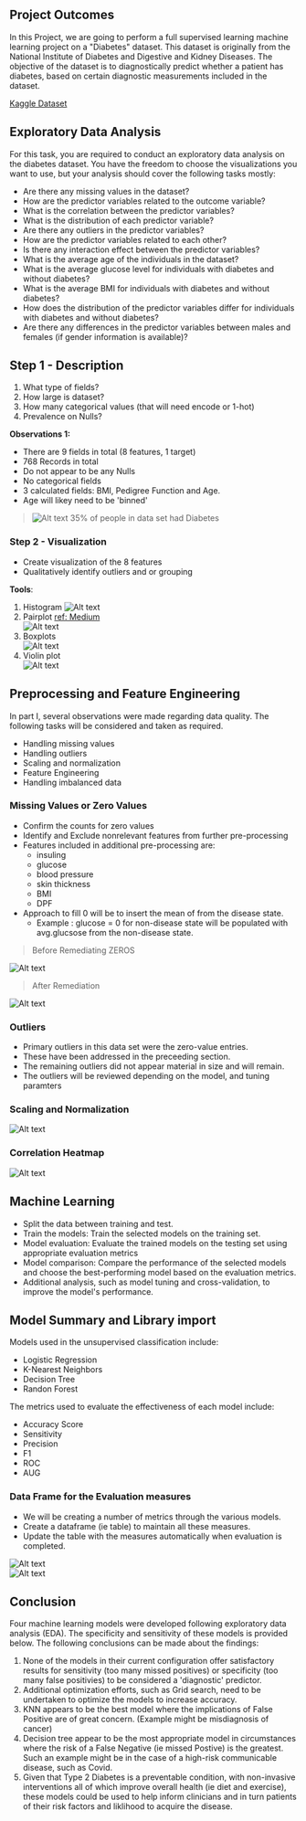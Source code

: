 ## Project Outcomes

In this Project, we are going to perform a full supervised learning machine learning project on a "Diabetes" dataset. This dataset is originally from the National Institute of Diabetes and Digestive and Kidney Diseases. The objective of the dataset is to diagnostically predict whether a patient has diabetes, based on certain diagnostic measurements included in the dataset.

[Kaggle Dataset](https://www.kaggle.com/datasets/akshaydattatraykhare/diabetes-dataset)

## Exploratory Data Analysis

For this task, you are required to conduct an exploratory data analysis on the diabetes dataset. You have the freedom to choose the visualizations you want to use, but your analysis should cover the following tasks mostly:

- Are there any missing values in the dataset?
- How are the predictor variables related to the outcome variable?
- What is the correlation between the predictor variables?
- What is the distribution of each predictor variable?
- Are there any outliers in the predictor variables?
- How are the predictor variables related to each other?
- Is there any interaction effect between the predictor variables?
- What is the average age of the individuals in the dataset?
- What is the average glucose level for individuals with diabetes and without diabetes?
- What is the average BMI for individuals with diabetes and without diabetes?
- How does the distribution of the predictor variables differ for individuals with diabetes and without diabetes?
- Are there any differences in the predictor variables between males and females (if gender information is available)?

## Step 1 - Description

1. What type of fields?
2. How large is dataset?
3. How many categorical values (that will need encode or 1-hot)
4. Prevalence on Nulls?  
   
**Observations 1:**

* There are 9 fields in total (8 features, 1 target)
* 768 Records in total
* Do not appear to be any Nulls
* No categorical fields
* 3 calculated fields: BMI, Pedigree Function and Age.
* Age will likey need to be 'binned'  
  
>![Alt text](images/classimbalance.png)
> 35% of people in data set had Diabetes

### Step 2 - Visualization 
* Create visualization of the 8 features
* Qualitatively identify outliers and or grouping

**Tools**:  
1) Histogram
   ![Alt text](images/histograms.png)
2) Pairplot [ref: Medium](https://webcache.googleusercontent.com/search?q=cache:https://medium.com/analytics-vidhya/pairplot-visualization-16325cd725e6)  
   ![Alt text](images/pairplots.png)  
3) Boxplots  
   ![Alt text](<images/box plot.png>)
4) Violin plot  
   ![Alt text](images/violin.png)

## Preprocessing and Feature Engineering
In part I, several observations were made regarding data quality. The following tasks will be considered and taken as required.  
- Handling missing values
- Handling outliers
- Scaling and normalization
- Feature Engineering
- Handling imbalanced data

### Missing Values or Zero Values

* Confirm the counts for zero values
* Identify and Exclude nonrelevant features from further pre-processing
* Features included in additional pre-processing are: 
  * insuling
  * glucose
  * blood pressure
  * skin thickness
  * BMI
  * DPF
* Approach to fill 0 will be to insert the mean of from the disease state. 
  * Example : glucose = 0 for non-disease state will be populated with avg.glucsose from the non-disease state.

>Before Remediating ZEROS  

![Alt text](images/1697609720016.png)
> After Remediation  

![Alt text](images/1697609779480.png)
### Outliers

* Primary outliers in this data set were the zero-value entries. 
* These have been addressed in the preceeding section. 
* The remaining outliers did not appear material in size and will remain. 
* The outliers will be reviewed depending on the model, and tuning paramters

### Scaling and Normalization  
![Alt text](images/scaling.png)

### Correlation Heatmap
![Alt text](images/heatmap.png)

## Machine Learning
- Split the data between training and test.
- Train the models: Train the selected models on the training set.
- Model evaluation: Evaluate the trained models on the testing set using appropriate evaluation metrics
- Model comparison: Compare the performance of the selected models and choose the best-performing model based on the evaluation metrics. 
- Additional analysis, such as model tuning and cross-validation, to improve the model's performance.

## Model Summary and Library import

Models used in the unsupervised classification include: 
* Logistic Regression
* K-Nearest Neighbors
* Decision Tree
* Randon Forest

The metrics used to evaluate the effectiveness of each model include: 
* Accuracy Score
* Sensitivity
* Precision
* F1
* ROC
* AUG

### Data Frame for the Evaluation measures

* We will be creating a number of metrics through the various models. 
* Create a dataframe (ie table) to maintain all these measures. 
* Update the table with the measures automatically when evaluation is completed.  
   
![Alt text](images/Slide1.PNG)  
![Alt text](images/summarystats.png)
  
## Conclusion
Four machine learning models were developed following exploratory data analysis (EDA). The specificity and sensitivity of these models is provided below. The following conclusions can be made about the findings: 

1. None of the models in their current configuration offer satisfactory results for sensitivity (too many missed positives) or specificity (too many false positivies) to be considered a 'diagnostic' predictor.
2. Additional optimization efforts, such as Grid search, need to be undertaken to optimize the models to increase accuracy.
3. KNN appears to be the best model where the implications of False Positive are of great concern. (Example might be misdiagnosis of cancer)
4. Decision tree appear to be the most appropriate model in circumstances where the risk of a False Negative (ie missed Postive) is the greatest. Such an example might be in the case of a high-risk communicable disease, such as Covid. 
5. Given that Type 2 Diabetes is a preventable condition, with non-invasive interventions all of which improve overall health (ie diet and exercise), these models could be used to help inform clinicians and in turn patients of their risk factors and liklihood to acquire the disease. 